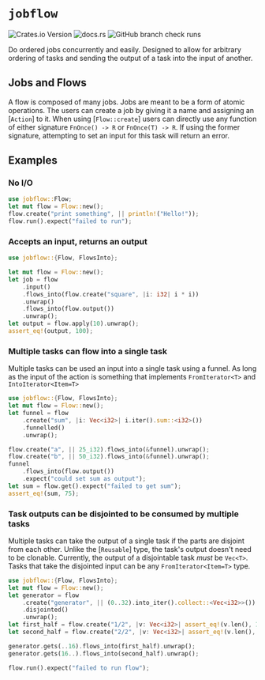 # `jobflow`
![Crates.io Version](https://img.shields.io/crates/v/jobflow) ![docs.rs](https://img.shields.io/docsrs/jobflow?link=https%3A%2F%2Fdocs.rs%2Fjobflow%2Flatest%2Fjobflow%2F) ![GitHub branch check runs](https://img.shields.io/github/check-runs/joshradin/jobflow/main?label=build)

Do ordered jobs concurrently and easily. Designed to allow for arbitrary ordering of tasks
and sending the output of a task into the input of another.

## Jobs and Flows
A flow is composed of many jobs. Jobs are meant to be a form of atomic operations. The users
can create a job by giving it a name and assigning an [`Action`] to it. When using
[`Flow::create`] users can directly use any function of either signature `FnOnce() -> R` or `FnOnce(T) -> R`.
If using the former signature, attempting to set an input for this task will return an error.


## Examples
### No I/O
```rust
use jobflow::Flow;
let mut flow = Flow::new();
flow.create("print something", || println!("Hello!"));
flow.run().expect("failed to run");
```

### Accepts an input, returns an output
```rust
use jobflow::{Flow, FlowsInto};

let mut flow = Flow::new();
let job = flow
    .input()
    .flows_into(flow.create("square", |i: i32| i * i))
    .unwrap()
    .flows_into(flow.output())
    .unwrap();
let output = flow.apply(10).unwrap();
assert_eq!(output, 100);
```

### Multiple tasks can flow into a single task
Multiple tasks can be used an input into a single task using a funnel. As long as the input
of the action is something that implements `FromIterator<T>` and `IntoIterator<Item=T>`
```rust
use jobflow::{Flow, FlowsInto};
let mut flow = Flow::new();
let funnel = flow
    .create("sum", |i: Vec<i32>| i.iter().sum::<i32>())
    .funnelled()
    .unwrap();

flow.create("a", || 25_i32).flows_into(&funnel).unwrap();
flow.create("b", || 50_i32).flows_into(&funnel).unwrap();
funnel
    .flows_into(flow.output())
    .expect("could set sum as output");
let sum = flow.get().expect("failed to get sum");
assert_eq!(sum, 75);
```

### Task outputs can be disjointed to be consumed by multiple tasks

Multiple tasks can take the output of a single task if the parts are disjoint from each other.
Unlike the [`Reusable`] type, the task's output doesn't need to be clonable. Currently, the output
of a disjointable task *must* be `Vec<T>`. Tasks that take the disjointed input can be any
`FromIterator<Item=T>` type.

```rust
use jobflow::{Flow, FlowsInto};
let mut flow = Flow::new();
let generator = flow
    .create("generator", || (0..32).into_iter().collect::<Vec<i32>>())
    .disjointed()
    .unwrap();
let first_half = flow.create("1/2", |v: Vec<i32>| assert_eq!(v.len(), 16));
let second_half = flow.create("2/2", |v: Vec<i32>| assert_eq!(v.len(), 16));

generator.gets(..16).flows_into(first_half).unwrap();
generator.gets(16..).flows_into(second_half).unwrap();

flow.run().expect("failed to run flow");
```